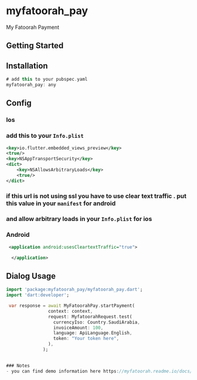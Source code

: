 # myfatoorah_pay

My Fatoorah Payment

## Getting Started

## Installation

```dart
# add this to your pubspec.yaml
myfatoorah_pay: any
```

## Config

### Ios

### add this to your `Info.plist`

```xml
<key>io.flutter.embedded_views_preview</key>
<true/>
<key>NSAppTransportSecurity</key>
<dict>
    <key>NSAllowsArbitraryLoads</key>
    <true/>
</dict>
```

### if this url is not using ssl you have to use clear text traffic . put this value in your `manifest` for android

### and allow arbitrary loads in your `Info.plist` for ios

### Android

```xml
 <application android:usesCleartextTraffic="true">

  </application>
```


## Dialog Usage

```dart
import 'package:myfatoorah_pay/myfatoorah_pay.dart';
import 'dart:developer';

 var response = await MyFatoorahPay.startPayment(
                context: context,
                request: MyfatoorahRequest.test(
                  currencyIso: Country.SaudiArabia,
                  invoiceAmount: 100,
                  language: ApiLanguage.English,
                  token: "Your token here",
                ),
              );
              

### Notes
- you can find demo information here https://myfatoorah.readme.io/docs/demo-information

